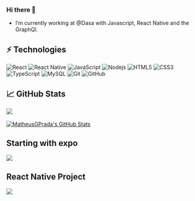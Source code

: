 ### Hi there 🤙

- I’m currently working at @Dasa with Javascript, React Native and the GraphQl.

## ⚡ Technologies

![React](https://img.shields.io/badge/-React-007396?style=flat-square&logo=react&logoColor=white)
![React Native](https://img.shields.io/badge/-React%20Native-2496ED?style=flat-square&logo=react&logoColor=white)
![JavaScript](https://img.shields.io/badge/-JavaScript-black?style=flat-square&logo=javascript)
![Nodejs](https://img.shields.io/badge/-Nodejs-339933?style=flat-square&logo=Node.js&logoColor=white)
![HTML5](https://img.shields.io/badge/-HTML5-E34F26?style=flat-square&logo=html5&logoColor=white)
![CSS3](https://img.shields.io/badge/-CSS3-1572B6?style=flat-square&logo=css3)
![TypeScript](https://img.shields.io/badge/-TypeScript-007ACC?style=flat-square&logo=typescript)
![MySQL](https://img.shields.io/badge/-MySQL-4479A1?style=flat-square&logo=mysql&logoColor=white)
![Git](https://img.shields.io/badge/-Git-black?style=flat-square&logo=git)
![GitHub](https://img.shields.io/badge/-GitHub-181717?style=flat-square&logo=github)

## &#x1f4c8; GitHub Stats

<a href="https://github.com/MatheusGPrada/MatheusGPrada">
  <img align="center" src="https://github-readme-stats.vercel.app/api/top-langs/?username=MatheusGPrada&hide=java,objective-c,starlark,shell,ruby,tex&title_color=ffffff&text_color=c9cacc&icon_color=2bbc8a&bg_color=1d1f21&langs_count=3&count_private=true" />
</a>
</br>
</br>
<a href="https://github.com/MatheusGPrada/MatheusGPrada">
  <img align="center" src="https://github-readme-stats.vercel.app/api?username=MatheusGPrada&show_icons=true&count_private=true&line_height=27&title_color=ffffff&text_color=c9cacc&icon_color=2bbc8a&bg_color=1d1f21" alt="MatheusGPrada's GitHub Stats" />
</a>

## Starting with expo

<a href="https://github.com/MatheusGPrada/Github">
  <img align="center" src="https://github-readme-stats.vercel.app/api/pin/?username=MatheusGPrada&repo=GitHub&title_color=ffffff&text_color=c9cacc&icon_color=2bbc8a&bg_color=1d1f21" />
</a>    

## React Native Project

<a href="https://github.com/MatheusGPrada/Pita">
  <img align="center" src="https://github-readme-stats.vercel.app/api/pin/?username=MatheusGPrada&repo=Pita&title_color=ffffff&text_color=c9cacc&icon_color=2bbc8a&bg_color=1d1f21" />
</a>
